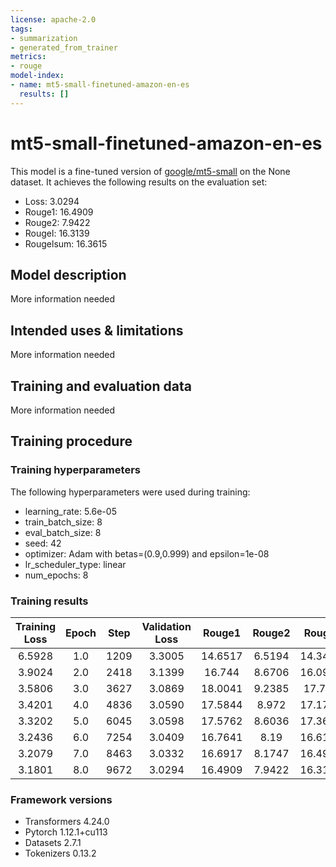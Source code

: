 ```yaml
---
license: apache-2.0
tags:
- summarization
- generated_from_trainer
metrics:
- rouge
model-index:
- name: mt5-small-finetuned-amazon-en-es
  results: []
---
```


<!-- This model card has been generated automatically according to the information the Trainer had access to. You
should probably proofread and complete it, then remove this comment. -->

# mt5-small-finetuned-amazon-en-es

This model is a fine-tuned version of [google/mt5-small](https://huggingface.co/google/mt5-small) on the None dataset.
It achieves the following results on the evaluation set:
- Loss: 3.0294
- Rouge1: 16.4909
- Rouge2: 7.9422
- Rougel: 16.3139
- Rougelsum: 16.3615

## Model description

More information needed

## Intended uses & limitations

More information needed

## Training and evaluation data

More information needed

## Training procedure

### Training hyperparameters

The following hyperparameters were used during training:
- learning_rate: 5.6e-05
- train_batch_size: 8
- eval_batch_size: 8
- seed: 42
- optimizer: Adam with betas=(0.9,0.999) and epsilon=1e-08
- lr_scheduler_type: linear
- num_epochs: 8

### Training results

| Training Loss | Epoch | Step | Validation Loss | Rouge1  | Rouge2 | Rougel  | Rougelsum |
|:-------------:|:-----:|:----:|:---------------:|:-------:|:------:|:-------:|:---------:|
| 6.5928        | 1.0   | 1209 | 3.3005          | 14.6517 | 6.5194 | 14.3474 | 14.2801   |
| 3.9024        | 2.0   | 2418 | 3.1399          | 16.744  | 8.6706 | 16.0952 | 16.1512   |
| 3.5806        | 3.0   | 3627 | 3.0869          | 18.0041 | 9.2385 | 17.718  | 17.6889   |
| 3.4201        | 4.0   | 4836 | 3.0590          | 17.5844 | 8.972  | 17.1709 | 17.2169   |
| 3.3202        | 5.0   | 6045 | 3.0598          | 17.5762 | 8.6036 | 17.3677 | 17.3708   |
| 3.2436        | 6.0   | 7254 | 3.0409          | 16.7641 | 8.19   | 16.6109 | 16.5899   |
| 3.2079        | 7.0   | 8463 | 3.0332          | 16.6917 | 8.1747 | 16.4958 | 16.527    |
| 3.1801        | 8.0   | 9672 | 3.0294          | 16.4909 | 7.9422 | 16.3139 | 16.3615   |


### Framework versions

- Transformers 4.24.0
- Pytorch 1.12.1+cu113
- Datasets 2.7.1
- Tokenizers 0.13.2
